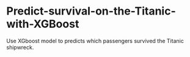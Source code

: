 # Predict-survival-on-the-Titanic-with-XGBoost
Use XGboost model to predicts which passengers survived the Titanic shipwreck.
